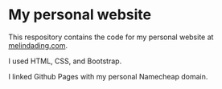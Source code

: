 # My personal website 

This respository contains the code for my personal website at [melindading.com](https://melindading.com/).

I used HTML, CSS, and Bootstrap. 

I linked Github Pages with my personal Namecheap domain.
